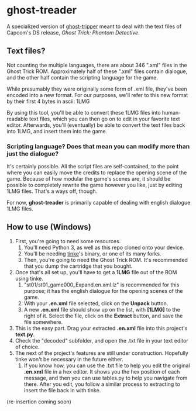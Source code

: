 # ghost-treader
A specialized version of [ghost-tripper](https://github.com/CatTrinket/ghost-tripper) meant to deal with the text files of Capcom's DS release, *Ghost Trick: Phantom Detective*. 

## Text files?
Not counting the multiple languages, there are about 346 ".xml" files in the Ghost Trick ROM.
Approximately half of these ".xml" files contain dialogue, and the other half contain the scripting language for the game.

While presumably they were originally some form of .xml file, they've been encoded into a new format.
For our purposes, we'll refer to this new format by their first 4 bytes in ascii: 1LMG

By using this tool, you'll be able to convert these 1LMG files into human-readable text files, which you can then go on to edit in your favorite text editor.
Afterwards, you'll (eventually) be able to convert the text files back into 1LMG, and insert them into the game.

### Scripting language? Does that mean you can modify more than just the dialogue?
It's certainly possible. All the script files are self-contained, to the point where you can easily move the credits to replace the opening scene of the game.
Because of how modular the game's scenes are, it should be possible to completely rewrite the game however you like, just by editing 1LMG files. That's a ways off, though.

For now, **ghost-treader** is primarily capable of dealing with english dialogue 1LMG files.

## How to use (Windows)
1. First, you're going to need some resources.
   1. You'll need Python 3, as well as this repo cloned onto your device.
   1. You'll be needing [tinke](https://github.com/pleonex/tinke)'s binary, or one of its many forks.
   1. Then, you're going to need the Ghost Trick ROM. It's recommended that you dump the cartridge that you bought.
1. Once that's all set up, you'll have to get a **1LMG** file out of the ROM using tinke.
   1. "st01/st01_game000_Expand.en.xml.lz" is recommended for this purpose; it has the english dialogue for the opening scenes of the game.
   1. With your **.en.xml** file selected, click on the **Unpack** button.
   1. A new **.en.xml** file should show up on the list, with **[1LMG]** to the right of it. Select the file, click on the **Extract** button, and save the file somewhere.
1. This is the easy part. Drag your extracted **.en.xml** file into this project's **text.py**.
1. Check the "decoded" subfolder, and open the .txt file in your text editor of choice.
1. The next of the project's features are still under construction. Hopefully tinke won't be necessary in the future either.
   1. If you know how, you can use the .txt file to help you edit the original **.en.xml** file in a hex editor. It shows you the hex position of each message, and then you can use tables.py to help you navigate from there. After you edit, you follow a similar process to extracting to insert the file back in with tinke.

(re-insertion coming soon)
